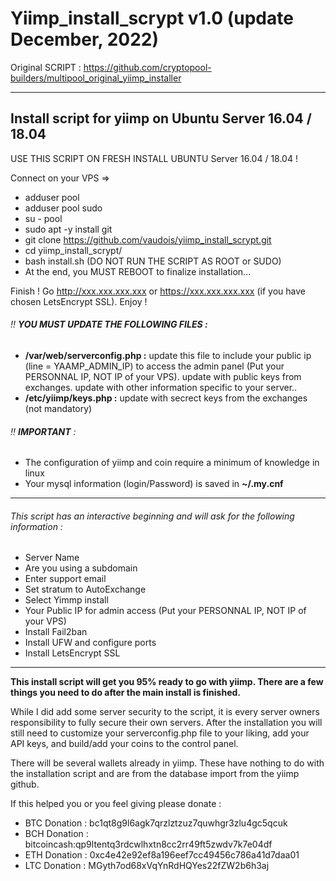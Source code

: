 # Yiimp_install_scrypt v1.0 (update December, 2022)

Original SCRIPT : https://github.com/cryptopool-builders/multipool_original_yiimp_installer


***********************************

## Install script for yiimp on Ubuntu Server 16.04 / 18.04

USE THIS SCRIPT ON FRESH INSTALL UBUNTU Server 16.04 / 18.04 !

Connect on your VPS =>
- adduser pool
- adduser pool sudo
- su - pool
- sudo apt -y install git
- git clone https://github.com/vaudois/yiimp_install_scrypt.git
- cd yiimp_install_scrypt/
- bash install.sh (DO NOT RUN THE SCRIPT AS ROOT or SUDO)
- At the end, you MUST REBOOT to finalize installation...

Finish !
Go http://xxx.xxx.xxx.xxx or https://xxx.xxx.xxx.xxx (if you have chosen LetsEncrypt SSL). Enjoy !

###### :bangbang: **YOU MUST UPDATE THE FOLLOWING FILES :**
- **/var/web/serverconfig.php :** update this file to include your public ip (line = YAAMP_ADMIN_IP) to access the admin panel (Put your PERSONNAL IP, NOT IP of your VPS). update with public keys from exchanges. update with other information specific to your server..
- **/etc/yiimp/keys.php :** update with secrect keys from the exchanges (not mandatory)


###### :bangbang: **IMPORTANT** : 

- The configuration of yiimp and coin require a minimum of knowledge in linux
- Your mysql information (login/Password) is saved in **~/.my.cnf**

***********************************

###### This script has an interactive beginning and will ask for the following information :

- Server Name 
- Are you using a subdomain
- Enter support email
- Set stratum to AutoExchange
- Select Yimmp install
- Your Public IP for admin access (Put your PERSONNAL IP, NOT IP of your VPS)
- Install Fail2ban
- Install UFW and configure ports
- Install LetsEncrypt SSL

***********************************

**This install script will get you 95% ready to go with yiimp. There are a few things you need to do after the main install is finished.**

While I did add some server security to the script, it is every server owners responsibility to fully secure their own servers. After the installation you will still need to customize your serverconfig.php file to your liking, add your API keys, and build/add your coins to the control panel. 

There will be several wallets already in yiimp. These have nothing to do with the installation script and are from the database import from the yiimp github. 


If this helped you or you feel giving please donate : 
- BTC Donation : bc1qt8g9l6agk7qrzlztzuz7quwhgr3zlu4gc5qcuk
- BCH Donation : bitcoincash:qp9ltentq3rdcwlhxtn8cc2rr49ft5zwdv7k7e04df
- ETH Donation : 0xc4e42e92ef8a196eef7cc49456c786a41d7daa01
- LTC Donation : MGyth7od68xVqYnRdHQYes22fZW2b6h3aj
